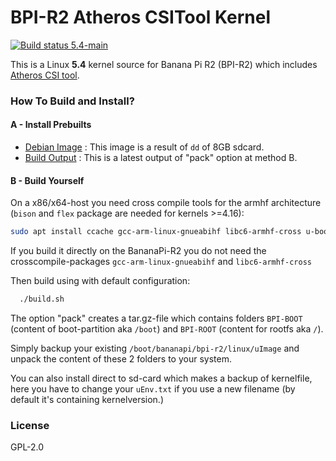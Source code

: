 # BPI-R2 Atheros CSITool Kernel

<a href="https://travis-ci.com/wldh-g/BPI-R2-Atheros-CSITool" target="_blank">
    <img src="https://travis-ci.com/wldh-g/BPI-R2-Atheros-CSITool.svg?branch=5.4-main" alt="Build status 5.4-main" />
</a>

This is a Linux **5.4** kernel source for Banana Pi R2 (BPI-R2) which includes [Atheros CSI tool](https://github.com/xieyaxiongfly/Atheros-CSI-Tool).

### How To Build and Install?

#### A - Install Prebuilts

+ [Debian Image](https://go.wldh.org/r2-atheros-img) : This image is a result of `dd` of 8GB sdcard.
+ [Build Output](https://go.wldh.org/r2-atheros-patch) : This is a latest output of "pack" option at method B.

#### B - Build Yourself

On a x86/x64-host you need cross compile tools for the armhf architecture (`bison` and `flex` package are needed for kernels >=4.16):

```sh
sudo apt install ccache gcc-arm-linux-gnueabihf libc6-armhf-cross u-boot-tools bc make gcc libc6-dev libncurses5-dev libssl-dev bison flex
```

If you build it directly on the BananaPi-R2 you do not need the crosscompile-packages `gcc-arm-linux-gnueabihf` and `libc6-armhf-cross`

Then build using with default configuration:

```sh
  ./build.sh
```

The option "pack" creates a tar.gz-file which contains folders `BPI-BOOT` (content of boot-partition aka `/boot`) and `BPI-ROOT` (content for rootfs aka `/`).

Simply backup your existing `/boot/bananapi/bpi-r2/linux/uImage` and unpack the content of these 2 folders to your system.

You can also install direct to sd-card which makes a backup of kernelfile, here you have to change your `uEnv.txt` if you use a new filename (by default it's containing kernelversion.)

### License

GPL-2.0
